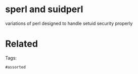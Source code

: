 # sperl and suidperl
variations of perl designed to handle setuid security properly

# Related


Tags:

    #assorted
